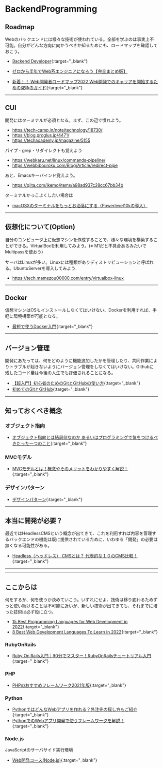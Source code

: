 # BackendProgramming

## Roadmap
Webのバックエンドには様々な技術が使われている。全部を学ぶのは事実上不可能。自分がどんな方向に向かうべきか知るためにも、ロードマップを確認しておこう。

- [Backend Developer](https://roadmap.sh/backend){:target="_blank"}

- [ゼロから半年でWeb系エンジニアになろう【完全まとめ版】](https://www.youtube.com/watch?v=O9D18lhLa2Y)
- [新着！！ Web開発者ロードマップ2022 Web開発でのキャリアを開始するための究極のガイド](https://www.youtube.com/watch?v=7uJGjbkp0-U){:target="_blank"}

---

## CUI
開発にはターミナルが必須となる。まず、この辺で慣れよう。
- https://tech-camp.in/note/technology/18730/
- https://blog.proglus.jp/4471/
- https://techacademy.jp/magazine/5155

パイプ・grep・リダイレクトも覚えよう
- https://webkaru.net/linux/commands-pipeline/
- https://webbibouroku.com/Blog/Article/redirect-pipe

あと、Emacsキーバインド覚えよう。
- https://qiita.com/ikemo/items/a98ad937c28cc67bb34b

ターミナルかっこよくしたい場合は
- [macOSXのターミナルをもっとお洒落にする（Powerlevel10kの導入）](https://osmaniax.1banzaka.com/osx/macosx%E3%81%AE%E3%82%BF%E3%83%BC%E3%83%9F%E3%83%8A%E3%83%AB%E3%82%92%E3%82%82%E3%81%A3%E3%81%A8%E3%81%8A%E6%B4%92%E8%90%BD%E3%81%AB%E3%81%99%E3%82%8B%EF%BC%88powerlevel10k%E3%81%AE%E5%B0%8E%E5%85%A5/3710)


---

## 仮想化について(Option)
自分のコンピュータ上に仮想マシンを作成することで、様々な環境を構築することができる。VirtualBoxを利用してみよう。(※ M1だと不具合あるみたいでMultipassを使おう)

サーバはLinuxが多い。Linuxには種類がありディストリビューションと呼ばれる。UbuntuServerを導入してみよう.

- https://tech.mamezou00000.com/entry/virtualbox-linux

---

## Docker
仮想マシンはOSもインストールしなくてはいけない、Dockerを利用すれば、手軽に環境構築が可能となる。
- [最短で使うDocker入門](https://codezine.jp/article/corner/837){:target="_blank"}

---
## バージョン管理
開発にあたっては、何をどのように機能追加したかを管理したり、共同作業によりトラブルが起きないようにバージョン管理をしなくてはいけない。Githubに残したコード量は今後の人生でも評価されることになる。
- [【超入門】初心者のためのGitとGitHubの使い方](https://tech-blog.rakus.co.jp/entry/20200529/git){:target="_blank"}
- [初めてのGitとGitHub](https://www.udemy.com/course/intro_git/){:target="_blank"}

---
## 知っておくべき概念
### オブジェクト指向
- [オブジェクト指向とは結局何なのか あるいはプログラミングで気をつけるべきたった一つのこと](https://qiita.com/lamrongol/items/8a339721ee20a1c81e3c?gclid=Cj0KCQjw0umSBhDrARIsAH7FCodGIdxQnreoiQnhXKJy70jbus15uYnMbPMLzLxMa0JTsRJXyU7qpeEaApGnEALw_wcB){:target="_blank"}

### MVCモデル
- [MVCモデルとは！概念やそのメリットをわかりやすく解説！](https://www.geekly.co.jp/column/cat-technology/1911_040/){:target="_blank"}

### デザインパターン
- [デザインパターン](https://www.techscore.com/tech/DesignPattern/){:target="_blank"}

---
## 本当に開発が必要？
最近ではHeadlessCMSという概念が出てきて、これを利用すれば内容を管理するバックエンドの機能は既に提供されているために、いわゆる「開発」の必要は無くなる可能性がある。
- [Headless（ヘッドレス） CMSとは？ 代表的な１０のCMS比較！](https://wk-partners.co.jp/homepage/blog/hpseisaku/htmlcss/headless-cms/){:target="_blank"}


---
---

## ここからは
何をするか、何を使うか決めていこう。いずれにせよ、技術は移り変わるためずっと使い続けることは不可能に近いが、新しい技術が出てきても、それまでに培った技術は必ず役に立つ。
- [15 Best Programming Languages for Web Development in 2022](https://www.globalmediainsight.com/blog/programming-languages-web-development/){:target="_blank"}
- [8 Best Web Development Languages To Learn in 2022](https://intellipaat.com/blog/best-web-development-languages/){:target="_blank"}

### RubyOnRails
- [Ruby On Rails入門｜90分でマスター！RubyOnRailsチュートリアル入門](https://www.youtube.com/watch?v=IyEcu9e1YgM){:target="_blank"}

### PHP
- [PHPのおすすめフレームワーク2021年版](https://engineer-milione.com/programming/php-framework.html){:target="_blank"}

### Python
- [PythonではどんなWebアプリを作れる？外注先の探し方もご紹介](https://hnavi.co.jp/knowledge/blog/python-web-application/){:target="_blank"}
- [PythonでのWebアプリ開発で使うフレームワークを解説！](https://and-engineer.com/articles/YPuC3xIAACQAic3M){:target="_blank"}

### Node.js
JavaScriptのサーバサイド実行環境
- [Web開発コース(Node.js)](https://prog-8.com/paths/node){:target="_blank"}


